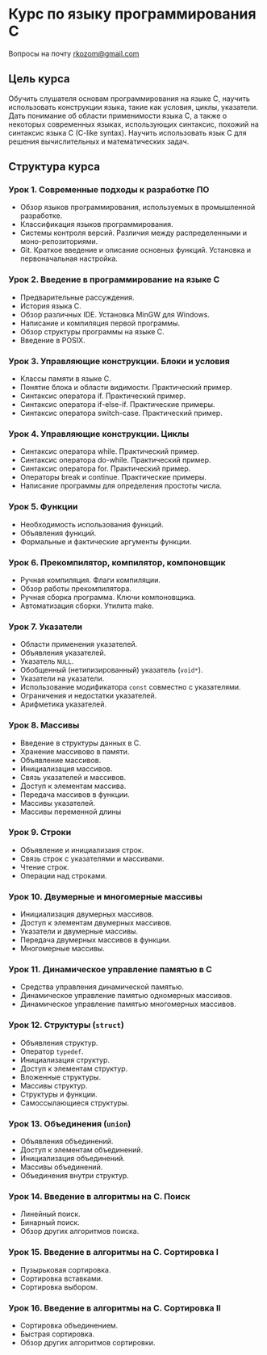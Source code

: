 # Курс по языку программирования C

Вопросы на почту rkozom@gmail.com

## Цель курса
Обучить слушателя основам программирования на языке C, научить использовать конструкции языка, такие как условия, циклы, указатели. Дать понимание об области применимости языка C, а также о некоторых современных языках, использующих синтаксис, похожий на синтаксис языка C (C-like syntax). Научить использовать язык C для решения вычислительных и математических задач.

## Структура курса
### Урок 1. Современные подходы к разработке ПО
- Обзор языков программирования, используемых в промышленной разработке.
- Классификация языков программирования.
- Системы контроля версий. Различия между распределенными и моно-репозиториями.
- Git. Краткое введение и описание основных функций. Установка и первоначальная настройка.

### Урок 2. Введение в программирование на языке C
- Предварительные рассуждения.
- История языка C.
- Обзор различных IDE. Установка MinGW для Windows. 
- Написание и компиляция первой программы.
- Обзор структуры программы на языке C.
- Введение в POSIX.

### Урок 3. Управляющие конструкции. Блоки и условия
- Классы памяти в языке C.
- Понятие блока и области видимости. Практический пример.
- Синтаксис оператора if. Практический пример.
- Синтаксис оператора if-else-if. Практические примеры.
- Синтаксис оператора switch-case. Практический пример.

### Урок 4. Управляющие конструкции. Циклы
- Синтаксис оператора while. Практический пример.
- Синтаксис оператора do-while. Практический пример.
- Синтаксис оператора for. Практический пример.
- Операторы break и continue. Практические примеры.
- Написание программы для определения простоты числа.

### Урок 5. Функции
- Необходимость использования функций.
- Объявления функций.
- Формальные и фактические аргументы функции.

### Урок 6. Прекомпилятор, компилятор, компоновщик
- Ручная компиляция. Флаги компиляции.
- Обзор работы прекомпилятора.
- Ручная сборка программа. Ключи компоновщика.
- Автоматизация сборки. Утилита make.

### Урок 7. Указатели
- Области применения указателей.
- Объявления указателей.
- Указатель `NULL`.
- Обобщенный (нетипизированный) указатель (`void*`).
- Указатели на указатели.
- Использование модификатора `const` совместно с указателями.
- Ограничения и недостатки указателей.
- Арифметика указателей.

### Урок 8. Массивы
- Введение в структуры данных в C.
- Хранение массивово в памяти.
- Объявление массивов.
- Инициализация массивов.
- Связь указателей и массивов.
- Доступ к элементам массива.
- Передача массивов в функции.
- Массивы указателей.
- Массивы переменной длины

### Урок 9. Строки
- Объявление и инициализаия строк.
- Связь строк с указателями и массивами.
- Чтение строк.
- Операции над строками.

### Урок 10. Двумерные и многомерные массивы
- Инициализация двумерных массивов.
- Доступ к элементам двумерных массивов.
- Указатели и двумерные массивы.
- Передача двумерных массивов в функции.
- Многомерные массивы.

### Урок 11. Динамическое управление памятью в C
- Средства управления динамической памятью.
- Динамическое управление памятью одномерных массивов.
- Динамическое управление памятью многомерных массивов.

### Урок 12. Структуры (`struct`)
- Объявления структур.
- Оператор `typedef`.
- Инициализация структур.
- Доступ к элементам структур.
- Вложенные структуры.
- Массивы структур.
- Структуры и функции.
- Самоссылающиеся структуры.

### Урок 13. Объединения (`union`)
- Объявления объединений.
- Доступ к элементам объединений.
- Инициализация объединений.
- Массивы объединений.
- Объединения внутри структур.

### Урок 14. Введение в алгоритмы на C. Поиск
- Линейный поиск.
- Бинарный поиск.
- Обзор других алгоритмов поиска.

### Урок 15. Введение в алгоритмы на C. Сортировка I
- Пузырьковая сортировка.
- Сортировка вставками.
- Сортировка выбором.

### Урок 16. Введение в алгоритмы на C. Сортировка II
- Сортировка объединением.
- Быстрая сортировка.
- Обзор других алгоритмов сортировки.

